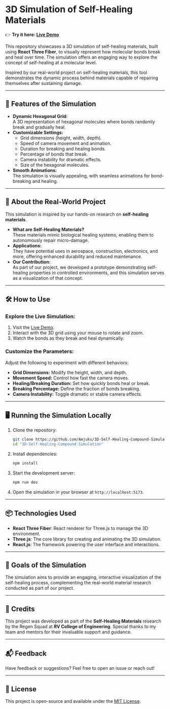 # 3D Simulation of Self-Healing Materials  

👉 **Try it here: [Live Demo](https://amjuks.github.io/3D-Self-Healing-Compound-Simulation/)**  

This repository showcases a 3D simulation of self-healing materials, built using **React Three Fiber**, to visually represent how molecular bonds break and heal over time. The simulation offers an engaging way to explore the concept of self-healing at a molecular level.  

Inspired by our real-world project on self-healing materials, this tool demonstrates the dynamic process behind materials capable of repairing themselves after sustaining damage.  

---

## 🌟 Features of the Simulation  

- **Dynamic Hexagonal Grid:**  
  A 3D representation of hexagonal molecules where bonds randomly break and gradually heal.  
- **Customizable Settings:**  
  - Grid dimensions (height, width, depth).  
  - Speed of camera movement and animation.  
  - Duration for breaking and healing bonds.  
  - Percentage of bonds that break.  
  - Camera instability for dramatic effects.  
  - Size of the hexagonal molecules.  
- **Smooth Animations:**  
  The simulation is visually appealing, with seamless animations for bond-breaking and healing.  

---

## 🔬 About the Real-World Project  

This simulation is inspired by our hands-on research on **self-healing materials**.  

- **What are Self-Healing Materials?**  
  These materials mimic biological healing systems, enabling them to autonomously repair micro-damage.  
- **Applications:**  
  They have potential uses in aerospace, construction, electronics, and more, offering enhanced durability and reduced maintenance.  
- **Our Contribution:**  
  As part of our project, we developed a prototype demonstrating self-healing properties in controlled environments, and this simulation serves as a visualization of that concept.  

---

## 🛠️ How to Use  

### Explore the Live Simulation:  
1. Visit the [Live Demo](https://amjuks.github.io/3D-Self-Healing-Compound-Simulation/).  
2. Interact with the 3D grid using your mouse to rotate and zoom.  
3. Watch the bonds as they break and heal dynamically.  

### Customize the Parameters:  
Adjust the following to experiment with different behaviors:  
- **Grid Dimensions:** Modify the height, width, and depth.  
- **Movement Speed:** Control how fast the camera moves.  
- **Healing/Breaking Duration:** Set how quickly bonds heal or break.  
- **Breaking Percentage:** Define the fraction of bonds breaking.  
- **Camera Instability:** Toggle dramatic or stable camera effects.  

---

## 🖥️ Running the Simulation Locally  

1. Clone the repository:  
   ```bash
   git clone https://github.com/Amjuks/3D-Self-Healing-Compound-Simulation
   cd "3D-Self-Healing-Compound-Simulation"
   ```  

2. Install dependencies:  
   ```bash
   npm install
   ```  

3. Start the development server:  
   ```bash
   npm run dev
   ```  

4. Open the simulation in your browser at `http://localhost:5173`.  

---

## 📦 Technologies Used  

- **React Three Fiber**: React renderer for Three.js to manage the 3D environment.  
- **Three.js**: The core library for creating and animating the 3D simulation.  
- **React.js**: The framework powering the user interface and interactions.  

---

## 🎯 Goals of the Simulation  

The simulation aims to provide an engaging, interactive visualization of the self-healing process, complementing the real-world material research conducted as part of our project.  

---

## 🙌 Credits  

This project was developed as part of the **Self-Healing Materials** research by the Regen Squad at **RV College of Engineering**. Special thanks to my team and mentors for their invaluable support and guidance.  

---

## 📬 Feedback  

Have feedback or suggestions? Feel free to open an issue or reach out!  

---

## 📄 License  

This project is open-source and available under the [MIT License](LICENSE).  